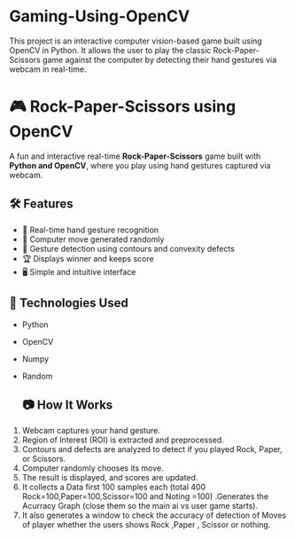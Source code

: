 # Gaming-Using-OpenCV
This project is an interactive computer vision-based game built using OpenCV in Python. It allows the user to play the classic Rock-Paper-Scissors game against the computer by detecting their hand gestures via webcam in real-time.
# 🎮 Rock-Paper-Scissors using OpenCV

A fun and interactive real-time **Rock-Paper-Scissors** game built with **Python and OpenCV**, where you play using hand gestures captured via webcam.

## 🛠️ Features

- 👋 Real-time hand gesture recognition
- 🎲 Computer move generated randomly
- 🧠 Gesture detection using contours and convexity defects
- 🏆 Displays winner and keeps score
- 🖥️ Simple and intuitive interface

## 📌 Technologies Used

- Python
- OpenCV
- Numpy
- Random

  ## 📷 How It Works

1. Webcam captures your hand gesture.
2. Region of Interest (ROI) is extracted and preprocessed.
3. Contours and defects are analyzed to detect if you played Rock, Paper, or Scissors.
4. Computer randomly chooses its move.
5. The result is displayed, and scores are updated.
6. It collects a Data first 100 samples each (total 400 Rock=100,Paper=100,Scissor=100 and Noting =100) .Generates the Acurracy Graph (close them so the main ai vs user game starts).
7. It also generates a window to check the accuracy of detection of Moves of player whether the users shows Rock ,Paper , Scissor or nothing.
